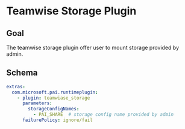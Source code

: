 # Teamwise Storage Plugin

## Goal
The teamwise storage plugin offer user to mount storage provided by admin.

## Schema
```yaml
extras:
  com.microsoft.pai.runtimeplugin:
    - plugin: teamwiase_storage
      parameters:
        storageConfigNames:
          - PAI_SHARE  # storage config name provided by admin
      failurePolicy: ignore/fail
```